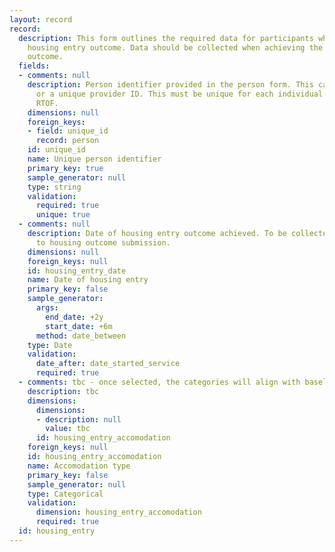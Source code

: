 ```yaml
---
layout: record
record:
  description: This form outlines the required data for participants who achieve the
    housing entry outcome. Data should be collected when achieving the housing entry
    outcome.
  fields:
  - comments: null
    description: Person identifier provided in the person form. This can be a NINO
      or a unique provider ID. This must be unique for each individual supported on
      RTOF.
    dimensions: null
    foreign_keys:
    - field: unique_id
      record: person
    id: unique_id
    name: Unique person identifier
    primary_key: true
    sample_generator: null
    type: string
    validation:
      required: true
      unique: true
  - comments: null
    description: Date of housing entry outcome achieved. To be collected once at entry
      to housing outcome submission.
    dimensions: null
    foreign_keys: null
    id: housing_entry_date
    name: Date of housing entry
    primary_key: false
    sample_generator:
      args:
        end_date: +2y
        start_date: +6m
      method: date_between
    type: Date
    validation:
      date_after: date_started_service
      required: true
  - comments: tbc - once selected, the categories will align with baseline collection
    description: tbc
    dimensions:
      dimensions:
      - description: null
        value: tbc
      id: housing_entry_accomodation
    foreign_keys: null
    id: housing_entry_accomodation
    name: Accomodation type
    primary_key: false
    sample_generator: null
    type: Categorical
    validation:
      dimension: housing_entry_accomodation
      required: true
  id: housing_entry
---
```

